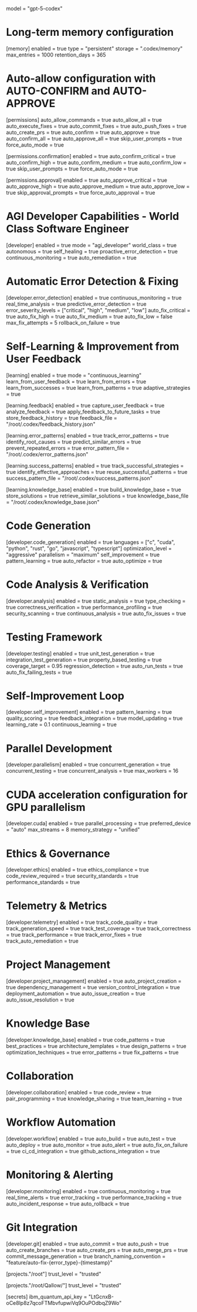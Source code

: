 model = "gpt-5-codex"

# Long-term memory configuration
[memory]
enabled = true
type = "persistent"
storage = ".codex/memory"
max_entries = 1000
retention_days = 365

# Auto-allow configuration with AUTO-CONFIRM and AUTO-APPROVE
[permissions]
auto_allow_commands = true
auto_allow_all = true
auto_execute_fixes = true
auto_commit_fixes = true
auto_push_fixes = true
auto_create_prs = true
auto_confirm = true
auto_approve = true
auto_confirm_all = true
auto_approve_all = true
skip_user_prompts = true
force_auto_mode = true

[permissions.confirmation]
enabled = true
auto_confirm_critical = true
auto_confirm_high = true
auto_confirm_medium = true
auto_confirm_low = true
skip_user_prompts = true
force_auto_mode = true

[permissions.approval]
enabled = true
auto_approve_critical = true
auto_approve_high = true
auto_approve_medium = true
auto_approve_low = true
skip_approval_prompts = true
force_auto_approval = true

# AGI Developer Capabilities - World Class Software Engineer
[developer]
enabled = true
mode = "agi_developer"
world_class = true
autonomous = true
self_healing = true
proactive_error_detection = true
continuous_monitoring = true
auto_remediation = true

# Automatic Error Detection & Fixing
[developer.error_detection]
enabled = true
continuous_monitoring = true
real_time_analysis = true
predictive_error_detection = true
error_severity_levels = ["critical", "high", "medium", "low"]
auto_fix_critical = true
auto_fix_high = true
auto_fix_medium = true
auto_fix_low = false
max_fix_attempts = 5
rollback_on_failure = true

# Self-Learning & Improvement from User Feedback
[learning]
enabled = true
mode = "continuous_learning"
learn_from_user_feedback = true
learn_from_errors = true
learn_from_successes = true
learn_from_patterns = true
adaptive_strategies = true

[learning.feedback]
enabled = true
capture_user_feedback = true
analyze_feedback = true
apply_feedback_to_future_tasks = true
store_feedback_history = true
feedback_file = "/root/.codex/feedback_history.json"

[learning.error_patterns]
enabled = true
track_error_patterns = true
identify_root_causes = true
predict_similar_errors = true
prevent_repeated_errors = true
error_pattern_file = "/root/.codex/error_patterns.json"

[learning.success_patterns]
enabled = true
track_successful_strategies = true
identify_effective_approaches = true
reuse_successful_patterns = true
success_pattern_file = "/root/.codex/success_patterns.json"

[learning.knowledge_base]
enabled = true
build_knowledge_base = true
store_solutions = true
retrieve_similar_solutions = true
knowledge_base_file = "/root/.codex/knowledge_base.json"

# Code Generation
[developer.code_generation]
enabled = true
languages = ["c", "cuda", "python", "rust", "go", "javascript", "typescript"]
optimization_level = "aggressive"
parallelism = "maximum"
self_improvement = true
pattern_learning = true
auto_refactor = true
auto_optimize = true

# Code Analysis & Verification
[developer.analysis]
enabled = true
static_analysis = true
type_checking = true
correctness_verification = true
performance_profiling = true
security_scanning = true
continuous_analysis = true
auto_fix_issues = true

# Testing Framework
[developer.testing]
enabled = true
unit_test_generation = true
integration_test_generation = true
property_based_testing = true
coverage_target = 0.95
regression_detection = true
auto_run_tests = true
auto_fix_failing_tests = true

# Self-Improvement Loop
[developer.self_improvement]
enabled = true
pattern_learning = true
quality_scoring = true
feedback_integration = true
model_updating = true
learning_rate = 0.1
continuous_learning = true

# Parallel Development
[developer.parallelism]
enabled = true
concurrent_generation = true
concurrent_testing = true
concurrent_analysis = true
max_workers = 16

# CUDA acceleration configuration for GPU parallelism
[developer.cuda]
enabled = true
parallel_processing = true
preferred_device = "auto"
max_streams = 8
memory_strategy = "unified"

# Ethics & Governance
[developer.ethics]
enabled = true
ethics_compliance = true
code_review_required = true
security_standards = true
performance_standards = true

# Telemetry & Metrics
[developer.telemetry]
enabled = true
track_code_quality = true
track_generation_speed = true
track_test_coverage = true
track_correctness = true
track_performance = true
track_error_fixes = true
track_auto_remediation = true

# Project Management
[developer.project_management]
enabled = true
auto_project_creation = true
dependency_management = true
version_control_integration = true
deployment_automation = true
auto_issue_creation = true
auto_issue_resolution = true

# Knowledge Base
[developer.knowledge_base]
enabled = true
code_patterns = true
best_practices = true
architecture_templates = true
design_patterns = true
optimization_techniques = true
error_patterns = true
fix_patterns = true

# Collaboration
[developer.collaboration]
enabled = true
code_review = true
pair_programming = true
knowledge_sharing = true
team_learning = true

# Workflow Automation
[developer.workflow]
enabled = true
auto_build = true
auto_test = true
auto_deploy = true
auto_monitor = true
auto_alert = true
auto_fix_on_failure = true
ci_cd_integration = true
github_actions_integration = true

# Monitoring & Alerting
[developer.monitoring]
enabled = true
continuous_monitoring = true
real_time_alerts = true
error_tracking = true
performance_tracking = true
auto_incident_response = true
auto_rollback = true

# Git Integration
[developer.git]
enabled = true
auto_commit = true
auto_push = true
auto_create_branches = true
auto_create_prs = true
auto_merge_prs = true
commit_message_generation = true
branch_naming_convention = "feature/auto-fix-{error_type}-{timestamp}"

[projects."/root"]
trust_level = "trusted"

[projects."/root/Qallow/"]
trust_level = "trusted"

[secrets]
ibm_quantum_api_key = "LtGcnxB-oCe8lp8z7qcoFTMbvfupwiVq9OuPOdbqZ9Wo"
